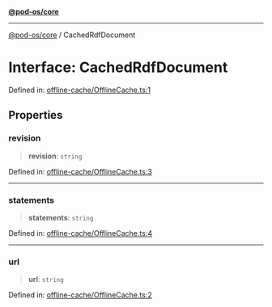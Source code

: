 [**@pod-os/core**](../README.md)

***

[@pod-os/core](../globals.md) / CachedRdfDocument

# Interface: CachedRdfDocument

Defined in: [offline-cache/OfflineCache.ts:1](https://github.com/pod-os/PodOS/blob/5f8057b37a40843b32a1365a54e4283e9f14e36c/core/src/offline-cache/OfflineCache.ts#L1)

## Properties

### revision

> **revision**: `string`

Defined in: [offline-cache/OfflineCache.ts:3](https://github.com/pod-os/PodOS/blob/5f8057b37a40843b32a1365a54e4283e9f14e36c/core/src/offline-cache/OfflineCache.ts#L3)

***

### statements

> **statements**: `string`

Defined in: [offline-cache/OfflineCache.ts:4](https://github.com/pod-os/PodOS/blob/5f8057b37a40843b32a1365a54e4283e9f14e36c/core/src/offline-cache/OfflineCache.ts#L4)

***

### url

> **url**: `string`

Defined in: [offline-cache/OfflineCache.ts:2](https://github.com/pod-os/PodOS/blob/5f8057b37a40843b32a1365a54e4283e9f14e36c/core/src/offline-cache/OfflineCache.ts#L2)
